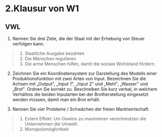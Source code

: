 # 2.Klausur von W1

## VWL

1. Nennen Sie drei Ziele, die der Staat mit der Erhebung von Steuer verfolgen kann.

> 1. Staatliche Ausgabe bezahlen
> 2. Die Menschen regulieren
> 3. Die arme Menschen hilfen, damit die soziale Wohlstand fördern.

2. Zeichnen Sie ein Koordinatensystem zur Darstellung des Modells einer Produktionsfunktion mit zwei Arten von Input. Bezeichnen Sie die Achsen mit „Output", „Input 1", „Input 2" und „Mehl", „Wasser" und „Brot". Ordnen Sie korrekt zu.
Beschreiben Sie kurz verbal, in welchem Verhältnis die beiden Inputarten bei der Brotherstellung eingesetzt werden müssen, damit man ein Brot erhält.

3. Nennen Sie vier Probleme / Schwächen der freien Marktwirtschaft.

> 1. Extern Effekt: Um Gewinn zu maximieren verschmutzen die Unternehmen die Umwelt.
> 2. Monopolsmöglichkeit